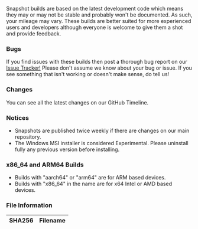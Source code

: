 Snapshot builds are based on the latest development code which means they may or may not be stable and probably won't be documented. As such, your mileage may vary.
These builds are better suited for more experienced users and developers although everyone is welcome to give them a shot and provide feedback.

### Bugs

If you find issues with these builds then post a thorough bug report on our [Issue Tracker!](https://github.com/HandBrake/HandBrake/issues)
Please don't assume we know about your bug or issue. If you see something that isn't working or doesn't make sense, do tell us!

### Changes

You can see all the latest changes on our GitHub Timeline.

### Notices

 * Snapshots are published twice weekly if there are changes on our main repository. 
 * The Windows MSI installer is considered Experimental. Please uninstall fully any previous version before installing.

### x86_64 and ARM64 Builds

 * Builds with "aarch64" or "arm64" are for ARM based devices.
 * Builds with "x86_64" in the name are for x64 Intel or AMD based devices. 

### File Information

| SHA256 | Filename |
|----------|--------|
